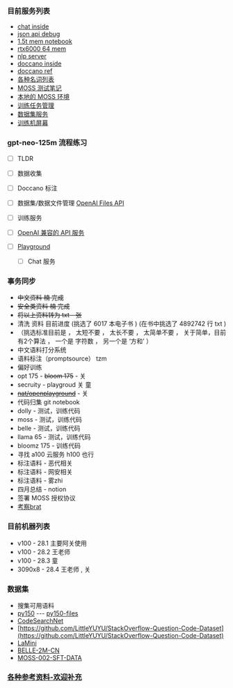 ### 目前服务列表

* [chat inside ](https://c.tibok.org)
* [json api debug](https://j.tibok.org)
* [1.5t mem notebook](http://10.254.28.2:8888/)
* [rtx6000 64 mem](http://10.254.28.2:9999)
* [nlp server](http://10.254.28.2:5000/)
* [doccano inside](http://10.254.28.2:8000)
* [doccano ref](https://hub.docker.com/r/doccano/doccano)
* [各种名词列表](noun.md)
* [MOSS 测试笔记](moss.md)
* [本地的 MOSS 环境](moss_on_3090.md)
* [训练任务管理](http://tt.metiy.xyz:7799/)
* [数据集服务](http://10.254.28.4:9000/)
* [训练机屏幕](https://tame-abrasive-taste.glitch.me/screen)

###  gpt-neo-125m 流程练习

- [ ] TLDR

- [ ] 数据收集
- [ ] Doccano 标注
- [ ] 数据集/数据文件管理 [OpenAI Files API](https://platform.openai.com/docs/api-reference/files)
- [ ] 训练服务
- [ ] [OpenAI 兼容的 API 服务](https://platform.openai.com/docs/api-reference/introduction)
- [ ] [Playground](https://github.com/nat/openplayground)
    - [ ] Chat 服务




### 事务同步
* ~~中文资料  楠 完成~~
* ~~安全类资料  楠 完成~~
* ~~将以上资料转为 txt - 张~~
* 清洗 资料  目前进度 (挑选了 6017 本电子书 ) (在书中挑选了 4892742 行 txt )
* （挑选标准目前是 ， 太短不要 ， 太长不要 ， 太简单不要 ， 关于简单，目前有2个算法  ， 一个是 字符数 ， 另一个是 ‘方和’ ）
* 中文语料打分系统
* 语料标注（promptsource） tzm
* 偏好训练
* opt 175 - ~~bloom 175~~ - 关
* secruity - playgroud 关 童 
* ~~[nat/openplayground](https://github.com/nat/openplayground)~~ - 关
* 代码归集 git notebook
* dolly - 测试，训练代码
* moss - 测试，训练代码
* belle - 测试，训练代码
* llama 65 - 测试，训练代码
* bloomz 175 - 训练代码
* 寻找 a100 云服务 h100 也行
* 标注语料 - 恶代相关
* 标注语料 - 网安相关
* 标注语料 - 雾zhi
* 四月总结 - notion
* 签署 MOSS 授权协议
* [考察brat](http://brat.nlplab.org/index.html)

### 目前机器列表

* v100 - 28.1  主要阿关使用
* v100 - 28.2  王老师
* v100 - 28.3  童
* 3090x8 - 28.4  王老师 , 关

### 数据集 
* 搜集可用语料
* [py150](https://www.sri.inf.ethz.ch/py150)  --- [py150-files](http://files.srl.inf.ethz.ch/data/py150_files.tar.gz)
* [CodeSearchNet](https://github.com/github/CodeSearchNet)
* [https://github.com/LittleYUYU/StackOverflow-Question-Code-Dataset](https://github.com/LittleYUYU/StackOverflow-Question-Code-Dataset)
* [LaMini](https://huggingface.co/datasets/MBZUAI/LaMini-instruction)
* [BELLE-2M-CN](https://huggingface.co/datasets/BelleGroup/train_2M_CN)
* [MOSS-002-SFT-DATA](https://huggingface.co/datasets/fnlp/moss-002-sft-data)

### [各种参考资料-欢迎补充](ref.md)
